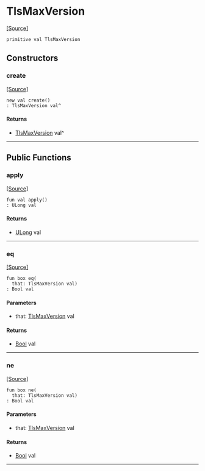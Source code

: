 # TlsMaxVersion
<span class="source-link">[[Source]](src/net_ssl/ssl_versions.md#L12)</span>
```pony
primitive val TlsMaxVersion
```

## Constructors

### create
<span class="source-link">[[Source]](src/net_ssl/ssl_versions.md#L12)</span>


```pony
new val create()
: TlsMaxVersion val^
```

#### Returns

* [TlsMaxVersion](net_ssl-TlsMaxVersion.md) val^

---

## Public Functions

### apply
<span class="source-link">[[Source]](src/net_ssl/ssl_versions.md#L12)</span>


```pony
fun val apply()
: ULong val
```

#### Returns

* [ULong](builtin-ULong.md) val

---

### eq
<span class="source-link">[[Source]](src/net_ssl/ssl_versions.md#L12)</span>


```pony
fun box eq(
  that: TlsMaxVersion val)
: Bool val
```
#### Parameters

*   that: [TlsMaxVersion](net_ssl-TlsMaxVersion.md) val

#### Returns

* [Bool](builtin-Bool.md) val

---

### ne
<span class="source-link">[[Source]](src/net_ssl/ssl_versions.md#L12)</span>


```pony
fun box ne(
  that: TlsMaxVersion val)
: Bool val
```
#### Parameters

*   that: [TlsMaxVersion](net_ssl-TlsMaxVersion.md) val

#### Returns

* [Bool](builtin-Bool.md) val

---

